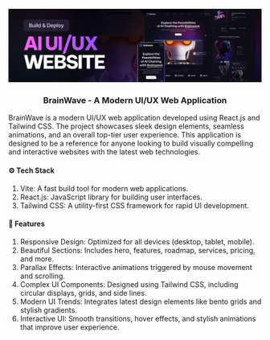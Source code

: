![Project Preview](img/img_readme.png)

<h3 align="center">BrainWave - A Modern UI/UX Web Application</h3>

BrainWave is a modern UI/UX web application developed using React.js and Tailwind CSS. The project showcases sleek design elements, seamless animations, and an overall top-tier user experience. This application is designed to be a reference for anyone looking to build visually compelling and interactive websites with the latest web technologies.

<h4>⚙️ Tech Stack</h4>

1. Vite: A fast build tool for modern web applications.
2. React.js: JavaScript library for building user interfaces.
3. Tailwind CSS: A utility-first CSS framework for rapid UI development.

<h4>🔋 Features</h4>

1. Responsive Design: Optimized for all devices (desktop, tablet, mobile).
2. Beautiful Sections: Includes hero, features, roadmap, services, pricing, and more.
3. Parallax Effects: Interactive animations triggered by mouse movement and scrolling.
4. Complex UI Components: Designed using Tailwind CSS, including circular displays, grids, and side lines.
5. Modern UI Trends: Integrates latest design elements like bento grids and stylish gradients.
6. Interactive UI: Smooth transitions, hover effects, and stylish animations that improve user experience.
